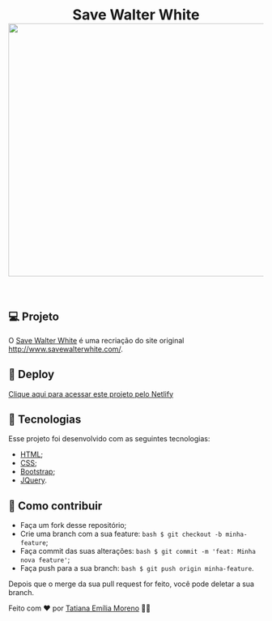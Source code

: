 <h1 align="center">
   Save Walter White
   <br/>
  <kbd>
  <img src="https://ik.imagekit.io/tatmorenno/Walter_White_29aseVhlz.png" height="500" width="900">
  </kbd>
</h1>

<br/>

## 💻 Projeto
O [Save Walter White](https://savewalterwhite.netlify.app/) é uma recriação do site original http://www.savewalterwhite.com/.
## 🔖 Deploy
[Clique aqui para acessar este projeto pelo Netlify](https://savewalterwhite.netlify.app/)

## 🚀 Tecnologias
Esse projeto foi desenvolvido com as seguintes tecnologias:

- [HTML](https://developer.mozilla.org/pt-BR/docs/Web/HTML);
- [CSS](https://www.w3.org/Style/CSS/Overview.en.html);
- [Bootstrap](https://getbootstrap.com/);
- [JQuery](https://jquery.com/).

## 🤔 Como contribuir

- Faça um fork desse repositório;
- Crie uma branch com a sua feature:
```bash $ git checkout -b minha-feature```;
- Faça commit das suas alterações:
```bash $ git commit -m 'feat: Minha nova feature'```;
- Faça push para a sua branch:
```bash $ git push origin minha-feature```.

Depois que o merge da sua pull request for feito, você pode deletar a sua branch.

Feito com ♥ por [Tatiana Emília Moreno](https://www.linkedin.com/in/tatmorenno/) 👩‍💻
